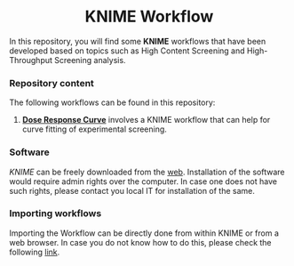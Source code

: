 <h1 align="center">
  <br>
    KNIME Workflow
    <br>
</h1>

In this repository, you will find some **KNIME** workflows that have been developed based on topics such as High Content Screening and High-Throughput Screening analysis.


### Repository content


The following workflows can be found in this repository:

1. [**Dose Response Curve**](Dose_response_workflow) involves a KNIME workflow that can help for curve fitting of experimental screening. 


### Software 

*KNIME* can be freely downloaded from the [web](https://www.knime.com/downloads). Installation of the software would require admin rights over the computer. In case one does not have such rights, please contact you local IT for installation of the same.

### Importing workflows

Importing the Workflow can be directly done from within KNIME or from a web browser. In case you do not know how to do this, please check the following [link](https://kni.me/s/3h_HklIp97D7uJdg).
